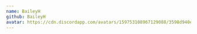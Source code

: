 ```yaml
---
name: BaileyH
github: BaileyH
avatar: https://cdn.discordapp.com/avatars/159753108967129088/3598d940e97c3f6d7dfa6c14424ba030.webp?size=128
---
```

